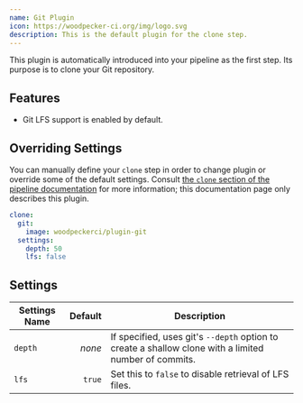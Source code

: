 ```yaml
---
name: Git Plugin
icon: https://woodpecker-ci.org/img/logo.svg
description: This is the default plugin for the clone step.
---
```


This plugin is automatically introduced into your pipeline as the first step.
Its purpose is to clone your Git repository.

## Features

- Git LFS support is enabled by default.


## Overriding Settings

You can manually define your `clone` step in order to change plugin or override some of the default settings.
Consult [the `clone` section of the pipeline documentation][pipelineClone] for more information;
this documentation page only describes this plugin.

```yaml
clone:
  git:
    image: woodpeckerci/plugin-git
  settings:
    depth: 50
    lfs: false
```


## Settings

| Settings Name | Default | Description |
| ------------- | ------: | ----------- |
| `depth`       |  *none* | If specified, uses git's `--depth` option to create a shallow clone with a limited number of commits. |
| `lfs`         |  `true` | Set this to `false` to disable retrieval of LFS files. |


[pipelineClone]: https://woodpecker-ci.org/docs/usage/pipeline-syntax#clone

